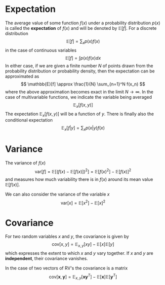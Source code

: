 # Expectation
The average value of some function $f(x)$ under a probability distribution $p(x)$ is called the **expectation** of $f(x)$ and will be denoted by $\mathbb{E}[f]$. For a discrete distribution
$$ \mathbb{E}[f] = \sum_x p(x) f(x) $$
in the case of continuous variables
$$ \mathbb{E}[f] = \int p(x) f(x) dx $$
In either case, if we are given a finite number $N$ of points drawn from the probability distribution or probability density, then the expectation can be approximated as
$$ \mathbb{E}[f] \approx \frac{1}{N} \sum_{n=1}^N f(x_n) $$
where the above approximation becomes exact in the limit $N \to \infty$. In the case of multivariable functions, we indicate the variable being averaged
$$ \mathbb{E}_x[f(x,y)] $$
The expectation $\mathbb{E}_x[f(x,y)]$ will be a function of $y$. There is finally also the conditional expectation 
$$ \mathbb{E}_x [f|y] = \sum_x p(x|y)f(x) $$
# Variance
The variance of $f(x)$
$$ \text{var}[f] = \mathbb{E}[(f(x) - \mathbb{E}[f(x)])^2] = \mathbb{E}[f(x)^2] - \mathbb{E}[f(x)]^2 $$
and measures how much variability there is in $f(x)$ around its mean value $\mathbb{E}[f(x)]$. 

We can also consider the variance of the variable $x$ 
$$ \text{var}[x] = \mathbb{E}[x^2] - \mathbb{E}[x]^2 $$
# Covariance
For two random variables $x$ and $y$, the covariance is given by
$$ \text{cov}[x,y] = \mathbb{E}_{x,y}[xy] - \mathbb{E}[x] \mathbb{E}[y] $$
which expresses the extent to which $x$ and $y$ vary together. If $x$ and $y$ are **independent**, their covariance vanishes. 

In the case of two vectors of RV's the covariance is a matrix
$$ \text{cov}[\mathbf{x},\mathbf{y}] = \mathbb{E}_{x,y}[\mathbf{x}\mathbf{y}^T] - \mathbb{E}[\mathbf{x}]\mathbb{E}[\mathbf{y}^T] $$
